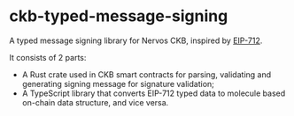 # ckb-typed-message-signing

A typed message signing library for Nervos CKB, inspired by [EIP-712](https://eips.ethereum.org/EIPS/eip-712).

It consists of 2 parts:

* A Rust crate used in CKB smart contracts for parsing, validating and generating signing message for signature validation;
* A TypeScript library that converts EIP-712 typed data to molecule based on-chain data structure, and vice versa.
